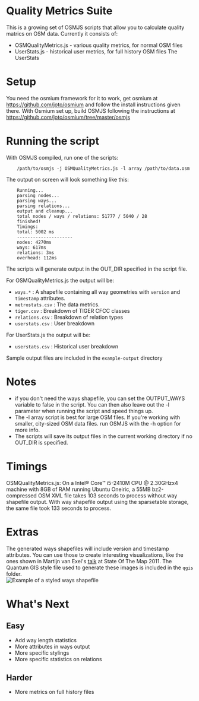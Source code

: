 Quality Metrics Suite
=====================
This is a growing set of OSMJS scripts that allow you to calculate quality
matrics on OSM data. Currently it consists of:
- OSMQualityMetrics.js - various quality metrics, for normal OSM files
- UserStats.js - historical user metrics, for full history OSM files
The UserStats 

Setup
=====
You need the osmium framework for it to work, get osmium at 
https://github.com/joto/osmium and follow the install instructions 
given there. With Osmium set up, build OSMJS following the
instructions at https://github.com/joto/osmium/tree/master/osmjs

Running the script
==================
With OSMJS compiled, run one of the scripts:

        /path/to/osmjs -j OSMQualityMetrics.js -l array /path/to/data.osm

The output on screen will look something like this:

        Running...
        parsing nodes...
        parsing ways...
        parsing relations...
        output and cleanup...
        total nodes / ways / relations: 51777 / 5040 / 28
        finished!
        Timings:
        total: 5002 ms
        ---------------------
        nodes: 4270ms
        ways: 617ms
        relations: 3ms
        overhead: 112ms

The scripts will generate output in the OUT_DIR specified in the script file.

For OSMQualityMetrics.js the output will be:
- `ways.*` : A shapefile containing all way geometries with `version` and
`timestamp` attributes. 
- `metrostats.csv` : The data metrics. 
- `tiger.csv` : Breakdown of TIGER CFCC classes
- `relations.csv` : Breakdown of relation types
- `userstats.csv` : User breakdown

For UserStats.js the output will be: 
- `userstats.csv` : Historical user breakdown

Sample output files are included in the `example-output` directory

Notes
=====
- if you don't need the ways shapefile, you can set the OUTPUT_WAYS
variable to false in the script. You can then also leave out the -l 
parameter when running the script and speed things up. 
- The -l array script is best for large OSM files. If you're working
with smaller, city-sized OSM data files. run OSMJS with the -h option 
for more info. 
- The scripts will save its output files in the current working
directory if no OUT_DIR is specified.

Timings
=======
OSMQualityMetrics.js: On a Intel® Core™ i5-2410M CPU @ 2.30GHzx4 machine with 8GB of RAM
running Ubuntu Oneiric, a 55MB bz2-compressed OSM XML file takes 103
seconds to process without way shapefile output. With way shapefile 
output using the sparsetable storage, the same file took 133 seconds to
process.  

Extras
======
The generated ways shapefiles will include version and timestamp attributes. You can use those to create interesting visualizations, like the ones shown in Martijn van Exel's [talk](http://www.slideshare.net/mvexel/insert-coin-to-play) at State Of The Map 2011. The Quantum GIS style file used to generate these images is included in the `qgis` folder.  
![Example of a styled ways shapefile](https://github.com/mvexel/OSMQualityMetrics/blob/master/qgis/styled-ways-example.png?raw=true)

What's Next
===========
Easy
----
* Add way length statistics
* More attributes in ways output
* More specific stylings
* More specific statistics on relations

Harder
------
* More metrics on full history files
